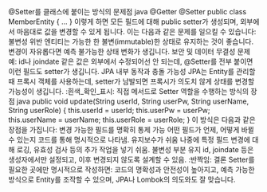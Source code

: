 @Setter를 클래스에 붙이는 방식의 문제점
java
@Getter
@Setter
public class MemberEntity {
...
}
이렇게 하면
모든 필드에 대해 public setter가 생성되며, 외부에서 마음대로 값을 변경할 수 있게 됩니다. 이는 다음과 같은 문제를 일으킬 수 있습니다:
불변성 위반
엔티티는 가능한 한 불변(immutable)한 상태로 유지하는 것이 좋습니다. 변경이 자유롭다면 예측 불가능한 상태 변화가 생깁니다.
보안 및 데이터 무결성 문제
예: id나 joindate 같은 값은 외부에서 수정되어선 안 되는데, @Setter를 전부 붙이면 이런 필드도 setter가 생깁니다.
JPA 내부 동작과 충돌 가능성
JPA는 Entity를 관리할 때 프록시 객체를 사용하는데, setter가 남발되면 프록시가 의도치 않게 상태를 변경할 가능성이 생깁니다.
:흰색_확인_표시: 직접 메서드로 Setter 역할을 수행하는 방식의 장점
java
public void update(String userId, String userPw, String userName, String userRole) {
this.userId = userId;
this.userPw = userPw;
this.userName = userName;
this.userRole = userRole;
}
이 방식은 다음과 같은 장점을 가집니다:
변경 가능한 필드를 명확히 통제 가능
어떤 필드가 언제, 어떻게 바뀔 수 있는지 코드를 통해 명시적으로 나타냄.
유지보수가 쉬움
나중에 특정 필드 변경에 대해 로깅, 유효성 검사 등의 추가 작업을 넣기 쉬움.
불변성 부분 유지
id, joindate 등은 생성자에서만 설정되고, 이후 변경되지 않도록 설계할 수 있음.
:반짝임: 결론
Setter를 필요한 곳에만 명시적으로 작성하면:
코드의 명확성과 안전성이 높아지고,
예측 가능한 방식으로 Entity를 조작할 수 있으며,
JPA나 Lombok의 의도와도 잘 맞습니다.